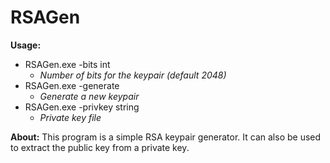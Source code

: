 # RSAGen

**Usage:**

* RSAGen.exe -bits int
  * *Number of bits for the keypair (default 2048)*
* RSAGen.exe -generate
  * *Generate a new keypair*
* RSAGen.exe -privkey string
  * *Private key file*

**About:**
  This program is a simple RSA keypair generator.
  It can also be used to extract the public key from a private key.